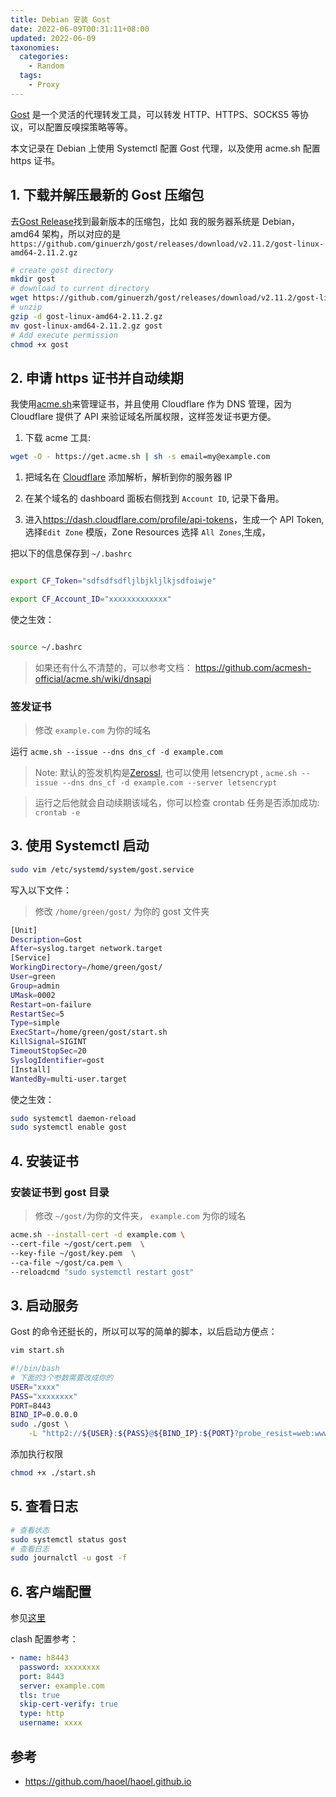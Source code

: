 ```yaml
---
title: Debian 安装 Gost
date: 2022-06-09T00:31:11+08:00
updated: 2022-06-09
taxonomies:
  categories:
    - Random
  tags:
    - Proxy
---
```


[Gost](https://github.com/ginuerzh/gost) 是一个灵活的代理转发工具，可以转发 HTTP、HTTPS、SOCKS5 等协议，可以配置反嗅探策略等等。

本文记录在 Debian 上使用 Systemctl 配置 Gost 代理，以及使用 acme.sh 配置 https 证书。

<!-- more -->

## 1. 下载并解压最新的 Gost 压缩包

去[Gost Release](https://github.com/ginuerzh/gost/releases/)找到最新版本的压缩包，比如 我的服务器系统是 Debian，amd64 架构，所以对应的是`https://github.com/ginuerzh/gost/releases/download/v2.11.2/gost-linux-amd64-2.11.2.gz`

```bash
# create gost directory
mkdir gost
# download to current directory
wget https://github.com/ginuerzh/gost/releases/download/v2.11.2/gost-linux-amd64-2.11.2.gz
# unzip
gzip -d gost-linux-amd64-2.11.2.gz
mv gost-linux-amd64-2.11.2.gz gost
# Add execute permission
chmod +x gost
```

## 2. 申请 https 证书并自动续期

我使用[acme.sh](https://github.com/acmesh-official/acme.sh)来管理证书，并且使用 Cloudflare 作为 DNS 管理，因为 Cloudflare 提供了 API 来验证域名所属权限，这样签发证书更方便。

1. 下载 acme 工具:

```bash
wget -O - https://get.acme.sh | sh -s email=my@example.com
```

1. 把域名在 [Cloudflare](https://www.cloudflare.com/zh-cn/) 添加解析，解析到你的服务器 IP

1. 在某个域名的 dashboard 面板右侧找到 `Account ID`, 记录下备用。

1. 进入<https://dash.cloudflare.com/profile/api-tokens>，生成一个 API Token,选择`Edit Zone` 模版，Zone Resources 选择 `All Zones`,生成，

把以下的信息保存到 `~/.bashrc`

```bash

export CF_Token="sdfsdfsdfljlbjkljlkjsdfoiwje"

export CF_Account_ID="xxxxxxxxxxxxx"

```

使之生效：

```bash

source ~/.bashrc

```

> 如果还有什么不清楚的，可以参考文档： <https://github.com/acmesh-official/acme.sh/wiki/dnsapi>

### 签发证书

> 修改 `example.com` 为你的域名

运行 `acme.sh --issue --dns dns_cf -d example.com`

> Note: 默认的签发机构是[Zerossl](https://zerossl.com/), 也可以使用 letsencrypt , `acme.sh --issue --dns dns_cf -d example.com --server letsencrypt`

> 运行之后他就会自动续期该域名，你可以检查 crontab 任务是否添加成功: `crontab -e`

## 3. 使用 Systemctl 启动

```bash
sudo vim /etc/systemd/system/gost.service
```

写入以下文件：

> 修改 `/home/green/gost/` 为你的 gost 文件夹

```bash
[Unit]
Description=Gost
After=syslog.target network.target
[Service]
WorkingDirectory=/home/green/gost/
User=green
Group=admin
UMask=0002
Restart=on-failure
RestartSec=5
Type=simple
ExecStart=/home/green/gost/start.sh
KillSignal=SIGINT
TimeoutStopSec=20
SyslogIdentifier=gost
[Install]
WantedBy=multi-user.target
```

使之生效：

```bash
sudo systemctl daemon-reload
sudo systemctl enable gost

```

## 4. 安装证书

### 安装证书到 gost 目录

> 修改 `~/gost/`为你的文件夹， `example.com` 为你的域名

```bash
acme.sh --install-cert -d example.com \
--cert-file ~/gost/cert.pem  \
--key-file ~/gost/key.pem  \
--ca-file ~/gost/ca.pem \
--reloadcmd "sudo systemctl restart gost"
```

## 3. 启动服务

Gost 的命令还挺长的，所以可以写的简单的脚本，以后启动方便点：

```bash
vim start.sh
```

```bash
#!/bin/bash
# 下面的3个参数需要改成你的
USER="xxxx"
PASS="xxxxxxxx"
PORT=8443
BIND_IP=0.0.0.0
sudo ./gost \
    -L "http2://${USER}:${PASS}@${BIND_IP}:${PORT}?probe_resist=web:www.baidu.com:443&knock=example.com"
```

添加执行权限

```bash
chmod +x ./start.sh
```

## 5. 查看日志

```bash
# 查看状态
sudo systemctl status gost
# 查看日志
sudo journalctl -u gost -f
```

## 6. 客户端配置

参见[这里](https://github.com/haoel/haoel.github.io#4-%E5%AE%A2%E6%88%B7%E7%AB%AF%E8%AE%BE%E7%BD%AE)

clash 配置参考：

```yaml
- name: h8443
  password: xxxxxxxx
  port: 8443
  server: example.com
  tls: true
  skip-cert-verify: true
  type: http
  username: xxxx
```

## 参考

- <https://github.com/haoel/haoel.github.io>
